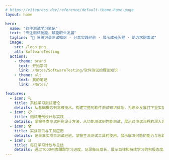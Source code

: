 ```yaml
---
# https://vitepress.dev/reference/default-theme-home-page
layout: home

hero:
  name: "软件测试学习笔记"
  text: "专注测试技能，赋能职业发展"
  tagline: "🧪 系统记录测试知识 · 分享实践经验 · 展示成长历程 · 助力求职面试"
  image:
    src: /logo.png
    alt: SoftwareTesting
  actions:
    - theme: brand
      text: 开始学习
      link: /Notes/SoftwareTesting/软件测试的理论知识
    - theme: alt
      text: 我的笔记
      link: /Notes/

features:
  - icon: 🔍
    title: 系统学习测试理论
    details: 从基础概念到高级技术，构建完整的软件测试知识体系，为职业发展打下坚实基础。
  - icon: 📋
    title: 测试用例设计与实践
    details: 掌握各类测试用例设计方法，从功能测试到性能测试，展示对测试流程的深入理解。
  - icon: 🛠️
    title: 实战项目与工具应用
    details: 记录真实项目测试经验，掌握主流测试工具的使用，展示解决问题的能力与思路。
  - icon: 📊
    title: 每日学习计划与总结
    details: 通过TODO列表跟踪学习进度，记录每日成长，展示自律和持续学习的积极态度。
---
```

